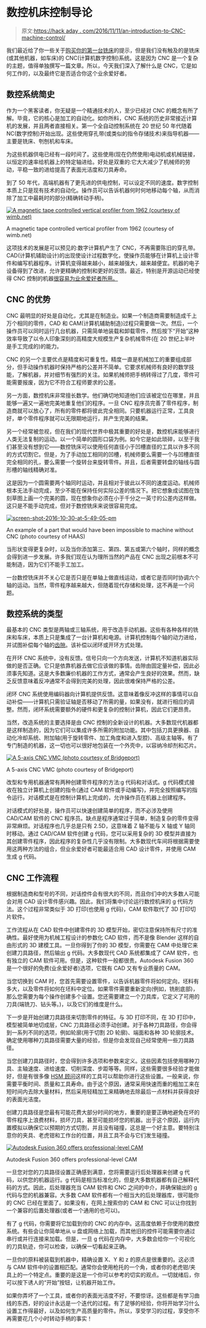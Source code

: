 # 数控机床控制导论

> 原文:[https://hack aday . com/2016/11/11/an-introduction-to-CNC-machine-control/](https://hackaday.com/2016/11/11/an-introduction-to-cnc-machine-control/)

我们最近给了你一些关于[购买你的第一台铣床](http://hackaday.com/2016/08/17/tips-for-buying-your-first-milling-machine/)的提示，但是我们没有触及的是铣床(或其他机器，如车床)的 CNC(计算机数字控制)系统。这是因为 CNC 是一个复杂的主题，值得单独撰写一篇文章。所以，今天我们深入了解什么是 CNC，它是如何工作的，以及最终它是否适合你这个业余爱好者。

## 数控系统简史

作为一个黑客读者，你无疑是一个精通技术的人，至少已经对 CNC 的概念有所了解。毕竟，它的核心是加工的自动化。如你所料，CNC 系统的历史非常接近计算机的发展，并且两者直接相关。第一个全自动控制系统在 20 世纪 50 年代随着 NC(数字控制)开始出现。这些使用穿孔带(或类似的指令存储技术)来指导机器——主要是铣床、刳刨机和车床。

为这些机器供电已经有一段时间了。这些使用(现在仍然使用)电动机或机械链接，以恒定的速率给机器上的特定轴进给。好处是双重的:它大大减少了机械师的劳动，平稳一致的进给提高了表面光洁度和刀具寿命。

到了 50 年代，高端机器有了更先进的供电控制，可以设定不同的速度。数字控制本质上只是现有技术的自动化。操作员可以告诉机器何时何地移动每个轴，从而消除了加工中最耗时的部分(精确转动手柄)。

[![A magnetic tape controlled vertical profiler from 1962 (courtesy of wimb.net)](../Images/141fcbc240f61bae7866454dab55d8e6.png)](https://hackaday.com/wp-content/uploads/2016/10/nc1962.jpg)

A magnetic tape controlled vertical profiler from 1962 (courtesy of wimb.net)

这项技术的发展是可以预见的:数字计算机产生了 CNC，不再需要陈旧的穿孔带。CAD(计算机辅助设计)的出现使设计过程数字化，使操作员能够在计算机上设计零件和编写机器程序。计算机变得越来越小，越来越强大，越来越便宜。机器的电子设备得到了改进，允许更精确的控制和更好的反馈。最近，特别是开源运动已经使得 CNC 控制的机器[很容易为业余爱好者所用。](http://linuxcnc.org)

## CNC 的优势

CNC 最明显的好处是自动化，尤其是在制造业。如果一个制造商需要制造成千上万个相同的零件，CAD 和 CAM(计算机辅助制造)过程只需要做一次。然后，一个操作员可以同时运行几台机器，只需简单地装载和卸载零件，然后按下“开始”这种效率导致了以令人印象深刻的高精度大规模生产复杂机械零件(在 20 世纪上半叶是手工完成的)的能力。

CNC 的另一个主要优点是精度和可重复性。精度一直是机械加工的重要组成部分，但手动操作机器时保持严格的公差并不简单。它要求机械师有良好的数学技能，了解机器，并对细节有强烈的关注。如果机械师把手柄转得过了几度，零件可能需要报废，因为它不符合工程师要求的公差。

另一方面，数控机床非常擅长数学。他们确切地知道他们应该被定位在哪里，并且能够一遍又一遍地完美地重复他们的程序。一旦 CNC 程序员完善了零件程序，制造商就可以放心了，所有的零件都将彼此完全相同。只要机器运行正常，工具良好，单个零件程序就可以无限期地运行，并产生完美的结果。

另一个经常被忽视，但在我们的现代世界中极其重要的好处是，数控机床能够进行人类无法复制的运动。以一个简单的圆形口袋为例。如今它是如此琐碎，以至于我们甚至没有想到它——数控铣床可以使用任何直径小于凹槽直径的工具以许多不同的方式切割它。但是，为了手动加工相同的凹槽，机械师要么需要一个与凹槽直径完全相同的孔，要么需要一个旋转台来旋转零件。并且，后者需要转盘的轴线与圆形槽的轴线精确对准。

这是因为一个圆需要两个轴同时运动，并且相对于彼此以不同的速度运动。机械师根本无法手动完成，至少不能在保持任何实际公差的情况下。把它想象成试图在蚀刻草图上画一个完美的圆，现在想象你必须在小于千分之一英寸的公差内这样做。这只是不能手动完成，但对于数控铣床来说很容易完成。

[![screen-shot-2016-10-30-at-5-49-05-pm](../Images/7bbfb08ede74d51595b7ed3bc8747f13.png)](https://hackaday.com/wp-content/uploads/2016/10/screen-shot-2016-10-30-at-5-49-05-pm.png)

An example of a part that would have been impossible to machine without CNC (photo courtesy of HAAS)

当形状变得更复杂时，以及当你添加第三、第四、第五或第六个轴时，同样的概念会得到进一步发展。许多我们现在认为理所当然的产品在 CNC 出现之前根本不可能制造，因为它们不能手工加工。

一台数控铣床并不关心它是否只是在单轴上做直线运动，或者它是否同时协调六个轴的运动。当然，零件程序越来越大，但随着现代存储和处理，这不再是一个问题。

## 数控系统的类型

最基本的 CNC 类型是两轴或三轴系统，用于改造手动机器。这些有各种各样的铣床和车床，本质上只是集成了一台计算机和电源。计算机控制每个轴的动力进给，并试图补偿每个轴的[齿隙](https://en.wikipedia.org/wiki/Backlash_(engineering))。该补偿以闭环或开环方式处理。

在开环 CNC 系统中，没有反馈。信号只向一个方向发送，计算机不知道机器实际做的是否正确。它只是依靠机器去做它应该做的事情。齿隙由固定量补偿，因此必须事先知道。这是大多数廉价机器的工作方式，通常会产生良好的效果。然而，缺乏反馈意味着反冲通常不会得到完美的处理，因此很难保持严格的公差。

闭环 CNC 系统使用编码器向计算机提供反馈。这意味着像反冲这样的事情可以自动补偿——计算机只需验证轴是否移动了所需的量，如果没有，就进行相应的调整。然而，闭环系统需要额外的硬件和更复杂的控制计算机，因此它们更昂贵。

当然，改造系统的主要选择是由 CNC 控制的全新设计的机器。大多数现代机器都是这样制造的，因为它们可以集成许多所需的附加功能。其中包括刀具更换器、自动化冷却系统、附加轴(用于旋转零件、加工角度和进入型腔)、高级主轴等。有了专门制造的机器，这一切也可以很好地包装在一个外壳中，以容纳冷却剂和芯片。

[![A 5-axis CNC VMC (photo courtesy of Bridgeport)](../Images/07d73aa4fb78eaccbd594b9b76ba62ba.png)](https://hackaday.com/wp-content/uploads/2016/10/screen-shot-2016-10-30-at-5-53-59-pm.png)

A 5-axis CNC VMC (photo courtesy of Bridgeport)

改型和专用机器通常有两种创建零件程序的方法:g 代码和对话式。g 代码模式接收在独立计算机上创建的指令(通过 CAM 软件或手动编写)，并完全按照编写的指令运行。对话模式是在控制计算机上完成的，允许操作员在机器上创建程序。

对话模式的好处是，操作员可以快速创建简单的程序，而不必涉及使用 CAD/CAM 软件的 CNC 程序员。缺点是程序通常过于简单，制造复杂的零件变得非常麻烦。对话程序也几乎总是只有 2.5D，这意味着 Z 轴不能与 X 轴或 Y 轴同时移动。通过 CAD/CAM 软件创建 g 代码，您可以采用复杂的 3D 模型并直接为其创建零件程序，因此程序的复杂性几乎没有限制。大多数现代车间将根据需要使用这两种方法的组合，但业余爱好者可能最适合用 CAD 设计零件，并使用 CAM 生成 g 代码。

## CNC 工作流程

根据制造商和型号的不同，对话控件会有很大的不同，而且你们中的大多数人可能会对用 CAD 设计零件感兴趣。因此，我们将集中讨论运行数控机床的 g 代码方法。这个过程非常类似于 3D 打印(也使用 g 代码)，CAM 软件取代了 3D 打印切片软件。

工作流程从在 CAD 软件中创建零件的 3D 模型开始，密切注意保持所有尺寸的准确性。最好使用为机械工程设计的参数化 CAD 软件，而不是像 Blender 这样的自由形式的 3D 建模工具。一旦你得到了你的 3D 模型，你需要在 CAM 中处理它来创建刀具路径，然后输出 g 代码。大多数现代 CAD 系统都集成了 CAM 软件，也有独立的 CAM 软件可用。但是，这种软件一般都很贵。Autodesk Fusion 360 是一个很好的免费(业余爱好者)选项，它既有 CAD 又有专业质量的 CAM。

当您切换到 CAM 时，您首先需要设置零件，以告诉机器零件将如何定向，坯料有多大，以及零件将如何在坯料中定位。如果零件需要重新定向(例如，铣削底部)，那么您需要为每个操作创建多个设置。您还需要建立一个刀具库，它定义了可用的刀具(端铣刀、钻头等。)，以及它们的维度是什么。

下一步是开始创建刀具路径来切割零件的特征。与 3D 打印不同，在 3D 打印中，模型被简单地切成层，CNC 刀具路径必须手动创建。对于各种刀具路径，你会得到一系列不同的选项，例如轮廓(用于切割 2D 轮廓)、端面和各种 3D 轮廓技术。确定使用哪种刀具路径需要大量的经验，但是你会发现自己经常使用一些刀具路径。

当您创建刀具路径时，您会得到许多选项和参数来定义。这些因素包括使用哪种刀具、主轴速度、进给速度、切削深度、步距等等。同样，这些需要很多经验才能做好，但是有很多像 [HSM 顾问](http://hsmadvisor.com)这样的工具可以帮助你进行这些设置。一般来说，你需要平衡时间、质量和工具寿命。由于这个原因，通常采用快速而重的粗加工来在短时间内去除大量材料，然后采用轻精加工来精确地去除最后一点材料并获得良好的表面光洁度。

创建刀具路径是您最有可能花费大部分时间的地方，重要的是要正确地避免在坏的零件程序上浪费材料，损坏刀具，甚至可能损坏您的机器。出于这个原因，运行内置模拟以确保它以预期的方式切割，并且没有碰撞，这总是一个好主意。要特别注意你的夹具、老虎钳和工作台的位置，并且工具不会与它们发生碰撞。

[![Autodesk Fusion 360 offers professional-level CAM](../Images/6eb0078c0eed93b7ea3cdac49b39cd0a.png)](https://hackaday.com/wp-content/uploads/2016/10/screen-shot-2016-10-30-at-5-56-17-pm.png)

Autodesk Fusion 360 offers professional-level CAM

一旦您对您的刀具路径设置正确感到满意，您将需要运行后处理器来创建 g 代码，以供您的机器运行。g 代码是相当标准化的，但是大多数机器都有自己解释代码的方式。因此，后处理器充当 CAM 软件和 CNC 之间的中介，并确保输出的 g 代码与您的机器兼容。大多数 CAM 软件都有一个相当大的后处理器库，很可能你的 CNC 已经在里面了。如果没有，在网上搜索你的 CAM 和 CNC 可以让你找到一个兼容的后置处理器(或者一个通用的也可以)。

有了 g 代码，你需要将它加载到你的 CNC 的内存中。这高度依赖于你使用的数控系统。有些会让你简单地从 u 盘或网络上加载，而其他旧的控件可能需要你通过串行或并行连接来加载。但是，一旦 g 代码在内存中，大多数会给你一个可视化的刀具轨迹，你可以检查，以确保一切看起来正确。

一旦你的原料被装载到机器中，精确设置 X、Y 和 z 的原点是很重要的。这必须与 CAM 软件中的设置相匹配。通常你会使用枪托的一个角，或者你的老虎钳/夹具上的一个特定点。重要的是这是一个你可以参考的切实的观点。一切就绪后，你可以按下诱人的“开始”按钮，让机器开始工作。

如果你弄坏了一个工具，或者你的表面光洁度不好，不要惊讶。这些都是有学习曲线的东西，好的设计永远是一个迭代的过程。有了足够的经验，你将开始学习什么设置工作得最好，以及如何生产高质量的零件。所以，享受学习的过程，享受你不再需要花几个小时转动手柄的事实！